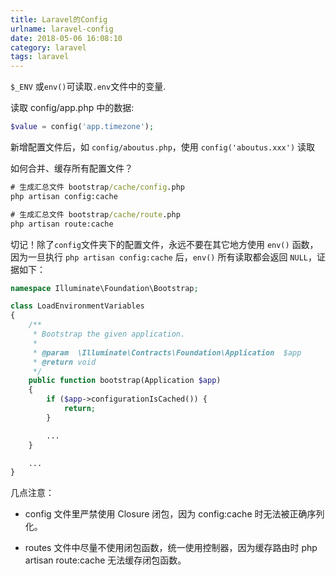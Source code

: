 ```yaml
---
title: Laravel的Config
urlname: laravel-config
date: 2018-05-06 16:08:10
category: laravel
tags: laravel
---
```

`$_ENV` 或` env() `可读取` .env `文件中的变量.

读取 config/app.php 中的数据:
```php
$value = config('app.timezone');
```

新增配置文件后，如 `config/aboutus.php`，使用 `config('aboutus.xxx')` 读取
<!-- more -->
如何合并、缓存所有配置文件？
```cmd
# 生成汇总文件 bootstrap/cache/config.php
php artisan config:cache

# 生成汇总文件 bootstrap/cache/route.php
php artisan route:cache
```

切记！除了` config `文件夹下的配置文件，永远不要在其它地方使用 `env()` 函数，因为一旦执行 `php artisan config:cache` 后，`env()` 所有读取都会返回 `NULL`，证据如下：

```php
namespace Illuminate\Foundation\Bootstrap;

class LoadEnvironmentVariables
{
    /**
     * Bootstrap the given application.
     *
     * @param  \Illuminate\Contracts\Foundation\Application  $app
     * @return void
     */
    public function bootstrap(Application $app)
    {
        if ($app->configurationIsCached()) {
            return;
        }

        ...
    }

    ...
}
```

几点注意：

- config 文件里严禁使用 Closure 闭包，因为 config:cache 时无法被正确序列化。

- routes 文件中尽量不使用闭包函数，统一使用控制器，因为缓存路由时 php artisan route:cache 无法缓存闭包函数。
